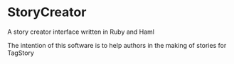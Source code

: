 # StoryCreator

A story creator interface written in Ruby and Haml

The intention of this software is to help authors in the making of stories for TagStory